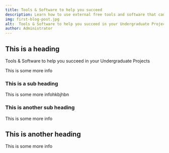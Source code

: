 ```yaml
---
title: Tools & Software to help you succeed
description: Learn how to use external free tools and software that can help you management and conduct your project work. 
img: first-blog-post.jpg
alt:  Tools & Software to help you succeed in your Undergraduate Projects
author: Administrator
---
```


## This is a heading
Tools & Software to help you succeed in your Undergraduate Projects

This is some more info

### This is a sub heading

This is some more infohkbjhbn

### This is another sub heading

This is some more info

## This is another heading

This is some more info

